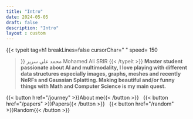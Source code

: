 ```yaml
---
title: "Intro"
date: 2024-05-05
draft: false
description: "Intro"
layout : custom
---
```


{{< typeit 
  tag=h1
  breakLines=false
  cursorChar=" "
  speed= 150
>}}
محمد علي سرير
Mohamed Ali SRIR
{{< /typeit >}}
**Master student passionate about AI and multimodality, I love playing with different data structures especially images, graphs, meshes and recently NeRFs and Gaussian Splatting. Making beautiful and/or funny things with Math and Computer Science is my main quest.**
<div class="flex justify-center">
  <div class="flex flex-wrap justify-center">
    {{< button href="/journey" >}}About me{{< /button >}}
    &nbsp;
    {{< button href="/papers" >}}Papers{{< /button >}}
    &nbsp;
    {{< button href="/random" >}}Random{{< /button >}}
  </div>
</div>